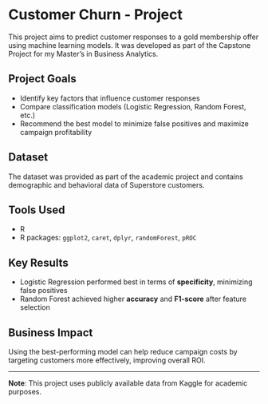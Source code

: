 # Customer Churn - Project

This project aims to predict customer responses to a gold membership offer using machine learning models. It was developed as part of the Capstone Project for my Master’s in Business Analytics.

## Project Goals
- Identify key factors that influence customer responses
- Compare classification models (Logistic Regression, Random Forest, etc.)
- Recommend the best model to minimize false positives and maximize campaign profitability

## Dataset
The dataset was provided as part of the academic project and contains demographic and behavioral data of Superstore customers.

## Tools Used
- R
- R packages: `ggplot2`, `caret`, `dplyr`, `randomForest`, `pROC`

## Key Results
- Logistic Regression performed best in terms of **specificity**, minimizing false positives
- Random Forest achieved higher **accuracy** and **F1-score** after feature selection

## Business Impact
Using the best-performing model can help reduce campaign costs by targeting customers more effectively, improving overall ROI.

---

**Note**: This project uses publicly available data from Kaggle for academic purposes.


